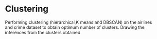 # Clustering
Performing clustering (hierarchical,K means and DBSCAN) on the airlines and crime dataset to obtain optimum number of clusters. Drawing the inferences from the clusters obtained.

